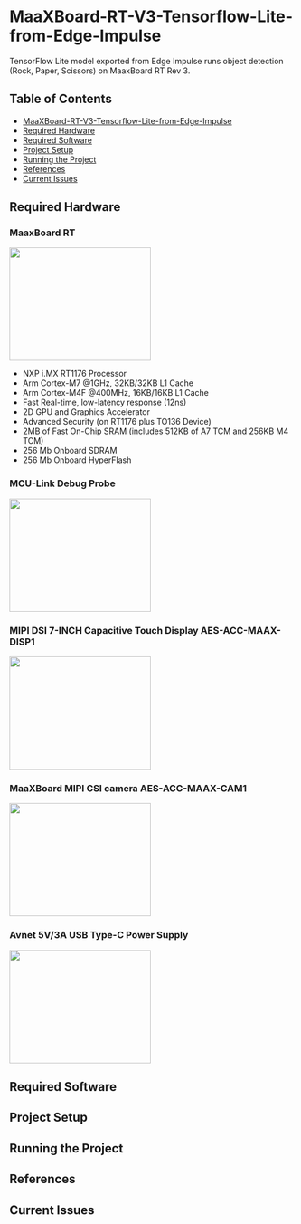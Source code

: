# MaaXBoard-RT-V3-Tensorflow-Lite-from-Edge-Impulse
TensorFlow Lite model exported from Edge Impulse runs object detection (Rock, Paper, Scissors) on MaaxBoard RT Rev 3.
## Table of Contents
* [MaaXBoard-RT-V3-Tensorflow-Lite-from-Edge-Impulse](https://github.com/Avnet/MaaXBoard-RT-V3-Tensorflow-Lite-from-Edge-Impulse/edit/main/README.md#maaxboard-rt-v3-tensorflow-lite-from-edge-impulse)
* [Required Hardware](https://github.com/Avnet/MaaXBoard-RT-V3-Tensorflow-Lite-from-Edge-Impulse/edit/main/README.md#required-hardware)
* [Required Software](https://github.com/Avnet/MaaXBoard-RT-V3-Tensorflow-Lite-from-Edge-Impulse/edit/main/README.md#required-software)
* [Project Setup](https://github.com/Avnet/MaaXBoard-RT-V3-Tensorflow-Lite-from-Edge-Impulse/edit/main/README.md#project-setup)
* [Running the Project](https://github.com/Avnet/MaaXBoard-RT-V3-Tensorflow-Lite-from-Edge-Impulse/edit/main/README.md#running-the-project)
* [References](https://github.com/Avnet/MaaXBoard-RT-V3-Tensorflow-Lite-from-Edge-Impulse/edit/main/README.md#reference)
* [Current Issues](https://github.com/Avnet/MaaXBoard-RT-V3-Tensorflow-Lite-from-Edge-Impulse/edit/main/README.md#current-issues)
## Required Hardware
### MaaxBoard RT
[<img src=https://user-images.githubusercontent.com/122924725/217268075-40cf069e-78c1-42e8-8b1f-cac9fd40c367.png width="250" height="200" alt="">](https://www.avnet.com/wps/portal/us/products/avnet-boards/avnet-board-families/maaxboard/maaxboard-rt/)
* NXP i.MX RT1176 Processor
* Arm Cortex-M7 @1GHz, 32KB/32KB L1 Cache
* Arm Cortex-M4F @400MHz, 16KB/16KB L1 Cache
* Fast Real-time, low-latency response (12ns)
* 2D GPU and Graphics Accelerator
* Advanced Security (on RT1176 plus TO136 Device)
* 2MB of Fast On-Chip SRAM (includes 512KB of A7 TCM and 256KB M4 TCM)
* 256 Mb Onboard SDRAM
* 256 Mb Onboard HyperFlash

### MCU-Link Debug Probe
[<img src=https://user-images.githubusercontent.com/122924725/217269298-e8d31a1d-00cc-4dec-be27-f3241cefb7e4.png width="250" height="200" alt="">](https://www.avnet.com/shop/us/products/nxp/mcu-link-3074457345644906182/)
### MIPI DSI 7-INCH Capacitive Touch Display AES-ACC-MAAX-DISP1
[<img src=https://user-images.githubusercontent.com/122924725/217269369-ef3b1ccd-9660-43f0-b135-7bc5154ca94c.png width="250" height="200" alt="">](https://www.avnet.com/shop/us/products/avnet-engineering-services/aes-acc-maax-disp1-3074457345642357170?krypto=FJFBRsl95iTv7wDNuSR8nKfh4sDa6wB9tRUqa52bF9fY8qx%2F7OjPbCiUNS6NdeU%2FTw2C17S6PEcEqiaAm6FCSHthotP00D7734JXiaXbNjB8KklgQy8Ie4MclHZgTePrekjNQS2KTRs8J2k1oyje7g%3D%3D)
### MaaXBoard MIPI CSI camera AES-ACC-MAAX-CAM1
[<img src=https://user-images.githubusercontent.com/122924725/217269564-7d15a129-f67d-408a-a24e-f1f6ea561894.png width="250" height="200" alt="">](https://www.avnet.com/shop/us/products/avnet-engineering-services/aes-acc-maax-cam1-3074457345642357172/)
### Avnet 5V/3A USB Type-C Power Supply
[<img src=https://user-images.githubusercontent.com/122924725/217275081-52abf580-d80f-4398-8cfa-c426dffc6aee.png width="250" height="200" alt="">](https://www.avnet.com/shop/us/products/avnet-engineering-services/aes-acc-maax-pwrul-3074457345642357173/)
## Required Software
## Project Setup
## Running the Project
## References
## Current Issues
